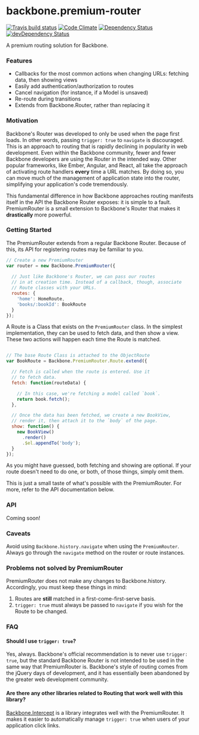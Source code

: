 # backbone.premium-router
[![Travis build status](http://img.shields.io/travis/jmeas/backbone.premium-router.svg?style=flat)](https://travis-ci.org/jmeas/backbone.premium-router)
[![Code Climate](https://codeclimate.com/github/jmeas/backbone.premium-router/badges/gpa.svg)](https://codeclimate.com/github/jmeas/backbone.premium-router)
[![Dependency Status](https://david-dm.org/jmeas/backbone.premium-router.svg)](https://david-dm.org/jmeas/backbone.premium-router)
[![devDependency Status](https://david-dm.org/jmeas/backbone.premium-router/dev-status.svg)](https://david-dm.org/jmeas/backbone.premium-router#info=devDependencies)

A premium routing solution for Backbone.

### Features

- Callbacks for the most common actions when changing URLs: fetching data, then showing views
- Easily add authentication/authorization to routes
- Cancel navigation (for instance, if a Model is unsaved)
- Re-route during transitions
- Extends from Backbone.Router, rather than replacing it

### Motivation

Backbone's Router was developed to only be used when the page first loads. In other words, passing `trigger: true` to `navigate` is discouraged.
This is an approach to routing that is rapidly declining in popularity in web development. Even within the Backbone community, fewer and fewer Backbone
developers are using the Router in the intended way. Other popular frameworks, like Ember, Angular, and React, all take the approach of
activating route handlers **every** time a URL matches. By doing so, you can move much of the management of application state into the router,
simplifying your application's code tremendously.

This fundamental difference in how Backbone approaches routing manifests itself in the API the Backbone Router exposes: it is simple to a fault.
PremiumRouter is a small extension to Backbone's Router that makes it **drastically** more powerful.

### Getting Started

The PremiumRouter extends from a regular Backbone Router. Because of this, its API for registering routes may be familiar to you.

```js
// Create a new PremiumRouter
var router = new Backbone.PremiumRouter({
  
  // Just like Backbone's Router, we can pass our routes
  // in at creation time. Instead of a callback, though, associate
  // Route classes with your URLs.
  routes: {
    'home': HomeRoute,
    'books/:bookId': BookRoute
  }
});
```

A Route is a Class that exists on the `PremiumRouter` class. In the simplest implementation,
they can be used to fetch data, and then show a view. These two actions will happen each time
the Route is matched.

```js

// The base Route Class is attached to the ObjectRoute
var BookRoute = Backbone.PremiumRouter.Route.extend({

  // Fetch is called when the route is entered. Use it
  // to fetch data.
  fetch: function(routeData) {

    // In this case, we're fetching a model called `book`.
    return book.fetch();
  },

  // Once the data has been fetched, we create a new BookView,
  // render it, then attach it to the `body` of the page.
  show: function() {
    new BookView()
      .render()
      .$el.appendTo('body');
  }
});
```

As you might have guessed, both fetching and showing are optional. If your route doesn't need to do one, or both,
of those things, simply omit them.

This is just a small taste of what's possible with the PremiumRouter. For more, refer to the API documentation below.

### API

Coming soon!

### Caveats

Avoid using `Backbone.history.navigate` when using the `PremiumRouter`. Always go through the `navigate` method
on the router or route instances.

### Problems not solved by PremiumRouter

PremiumRouter does not make any changes to Backbone.history. Accordingly, you must keep these things in
mind:

1. Routes are **still** matched in a first-come-first-serve basis.
2. `trigger: true` must always be passed to `navigate` if you wish for the Route to be
  changed.

### FAQ

#### Should I use `trigger: true`?

Yes, always. Backbone's official recommendation is to never use `trigger: true`, but the standard Backbone
Router is not intended to be used in the same way that PremiumRouter is. Backbone's style of routing comes
from the jQuery days of development, and it has essentially been abandoned by the greater web development community.

#### Are there any other libraries related to Routing that work well with this library?

[Backbone.Intercept](https://github.com/jmeas/backbone.intercept) is a library integrates well with the PremiumRouter. It makes it easier to
automatically manage `trigger: true` when users of your application click links.
